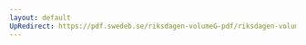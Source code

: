 ```yaml
---
layout: default
UpRedirect: https://pdf.swedeb.se/riksdagen-volumeG-pdf/riksdagen-volumeG-pdf/data/1971/reg_1971__reg_01/reg_1971__reg_01_0154.pdf
---
```


